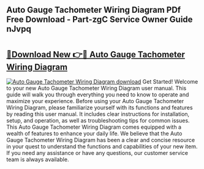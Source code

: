 ## Auto Gauge Tachometer Wiring Diagram PDf Free Download - Part-zgC Service Owner Guide nJvpq

# <h2><a href="http://dfprm0v.blite.top/?on=Auto+Gauge+Tachometer+Wiring+Diagram">🔗Download New 👉🔴 Auto Gauge Tachometer Wiring Diagram</a></h2>

[![Auto Gauge Tachometer Wiring Diagram download](https://i.imgur.com/lujVjoI.png)](http://dfprm0v.blite.top/?on=Auto+Gauge+Tachometer+Wiring+Diagram)
Get Started! Welcome to your new Auto Gauge Tachometer Wiring Diagram user manual. This guide will walk you through everything you need to know to operate and maximize your experience. Before using your Auto Gauge Tachometer Wiring Diagram, please familiarize yourself with its functions and features by reading this user manual. It includes clear instructions for installation, setup, and operation, as well as troubleshooting tips for common issues. This Auto Gauge Tachometer Wiring Diagram comes equipped with a wealth of features to enhance your daily life. We believe that the Auto Gauge Tachometer Wiring Diagram has been a clear and concise resource in your quest to understand the functions and capabilities of your new item. If you need any assistance or have any questions, our customer service team is always available.
